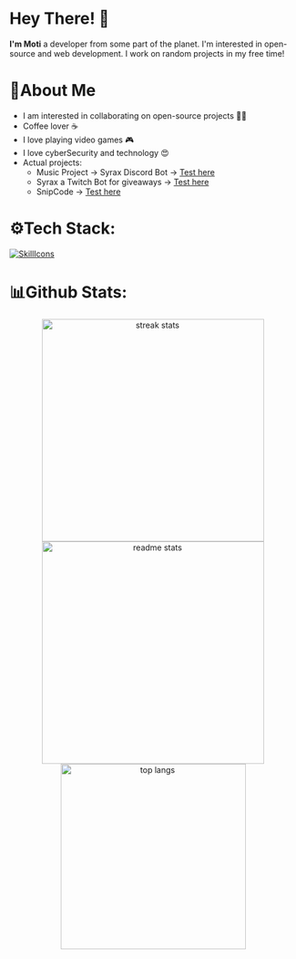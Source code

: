 # Hey There! 👋
**I'm Moti** a developer from some part of the planet. I'm interested in open-source and web development. I work on random projects in my free time!

# 🤺About Me

- I am interested in collaborating on open-source projects 👨‍💻
- Coffee lover ☕️
- I love playing video games 🎮
- I love cyberSecurity and technology 😍
- Actual projects: 
  - Music Project -> Syrax Discord Bot -> [Test here](https://motidev.com/discord)
  - Syrax a Twitch Bot for giveaways -> [Test here](https://motidev.com/discord)
  - SnipCode -> [Test here](https://snipcode.motidev.com)

# ⚙Tech Stack:
[![SkillIcons](https://skillicons.dev/icons?i=js,ts,html,css,nodejs,react,next,tailwind,bootstrap,java,kotlin,rust,mysql,mongodb,git,markdown,nginx,docker,c#)](https://motidev.com)<br/>

# 📊Github Stats:
<div align=center>
  <img width=390 src="https://github-readme-streak-stats-salesp07.vercel.app/?user=motidev&count_private=true&theme=react&border_radius=10" alt="streak stats"/>
  <img width=390 src="https://github-readme-stats-salesp07.vercel.app/api?username=motidev&count_private=true&show_icons=true&theme=react&rank_icon=github&border_radius=10" alt="readme stats" />
  <br/>
  <img width=325 align="center" src="https://github-readme-stats-salesp07.vercel.app/api/top-langs/?username=motidev&hide=HTML&langs_count=8&layout=compact&theme=react&border_radius=10&size_weight=0.5&count_weight=0.5&exclude_repo=github-readme-stats" alt="top langs" />
</div>

